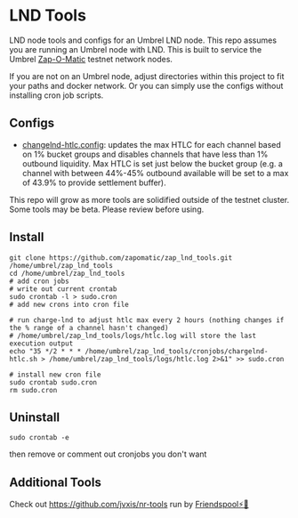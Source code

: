# LND Tools
LND node tools and configs for an Umbrel LND node.
This repo assumes you are running an Umbrel node with LND. This is built to service the Umbrel [Zap-O-Matic](https://amboss.space/node/026d0169e8c220d8e789de1e7543f84b9041bbb3e819ab14b9824d37caa94f1eb2) testnet network nodes.

If you are not on an Umbrel node, adjust directories within this project to fit your paths and docker network.
Or you can simply use the configs without installing cron job scripts.

## Configs

- [changelnd-htlc.config](apps/charge-lnd/chargelnd-htlc.config): updates the max HTLC for each channel based on 1% bucket groups and disables channels that have less than 1% outbound liquidity. Max HTLC is set just below the bucket group (e.g. a channel with between 44%-45% outbound available will be set to a max of 43.9% to provide settlement buffer).

This repo will grow as more tools are solidified outside of the testnet cluster. Some tools may be beta. Please review before using.

## Install
```
git clone https://github.com/zapomatic/zap_lnd_tools.git /home/umbrel/zap_lnd_tools
cd /home/umbrel/zap_lnd_tools
# add cron jobs
# write out current crontab
sudo crontab -l > sudo.cron
# add new crons into cron file

# run charge-lnd to adjust htlc max every 2 hours (nothing changes if the % range of a channel hasn't changed)
# /home/umbrel/zap_lnd_tools/logs/htlc.log will store the last execution output
echo "35 */2 * * * /home/umbrel/zap_lnd_tools/cronjobs/chargelnd-htlc.sh > /home/umbrel/zap_lnd_tools/logs/htlc.log 2>&1" >> sudo.cron

# install new cron file
sudo crontab sudo.cron
rm sudo.cron
```

## Uninstall

```
sudo crontab -e
```
then remove or comment out cronjobs you don't want


## Additional Tools

Check out https://github.com/jvxis/nr-tools run by [Friendspool⚡🍻](https://amboss.space/node/023e24602891c28a7872ea1ad5c1bb41abe4206ae1599bb981e3278a121e7895d6)